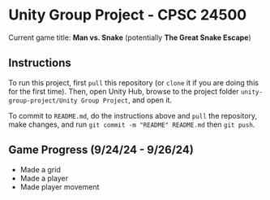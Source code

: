 # Unity Group Project - CPSC 24500

Current game title: **Man vs. Snake** (potentially **The Great Snake Escape**)

## Instructions 
To run this project, first `pull` this repository (or `clone` it if you are doing this for the first time). Then, open Unity Hub, browse to the project folder `unity-group-project/Unity Group Project`, and open it.

To commit to `README.md`, do the instructions above and `pull` the repository, make changes, and run `git commit -m "README" README.md` then `git push`.

## Game Progress (9/24/24 - 9/26/24)
- Made a grid 
- Made a player 
- Made player movement 